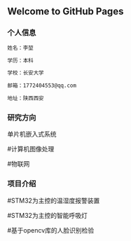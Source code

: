 ## Welcome to GitHub Pages



### 个人信息

```markdown
姓名：李堃

学历：本科

学校：长安大学

邮箱：1772404553@qq.com

地址：陕西西安


```


### 研究方向

单片机嵌入式系统

#计算机图像处理

#物联网

### 项目介绍

#STM32为主控的温湿度报警装置

#STM32为主控的智能呼吸灯

#基于opencv库的人脸识别检验



